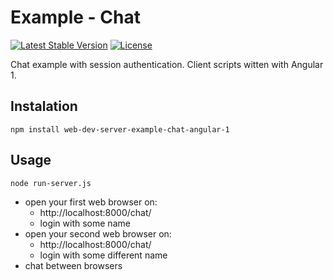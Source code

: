 # Example - Chat

[![Latest Stable Version](https://img.shields.io/badge/Stable-v1.1.0-brightgreen.svg?style=plastic)](https://github.com/web-dev-server/example-chat/releases)
[![License](https://img.shields.io/badge/Licence-BSD-brightgreen.svg?style=plastic)](https://github.com/web-dev-server/example-chat-angular-1/blob/master/LICENCE.md)

Chat example with session authentication. Client scripts witten with Angular 1.

## Instalation
```shell
npm install web-dev-server-example-chat-angular-1
```

## Usage
```shell
node run-server.js
```
- open your first web browser on:
  - http://localhost:8000/chat/
  - login with some name
- open your second web browser on:
  - http://localhost:8000/chat/
  - login with some different name
- chat between browsers
